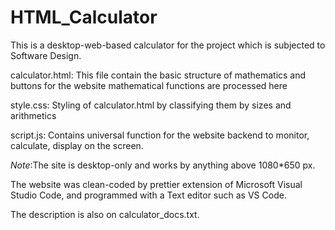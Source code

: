 # HTML_Calculator
This is a desktop-web-based calculator for the project which is subjected to Software Design.

calculator.html: This file contain the basic structure of mathematics and buttons for the website
mathematical functions are processed here

style.css: Styling of calculator.html by classifying them by sizes and arithmetics

script.js: Contains universal function for the website backend to monitor, calculate,
display on the screen.

*Note*:The site is desktop-only and works by anything above 1080*650 px.

The website was clean-coded by prettier extension of Microsoft Visual Studio Code,
and programmed with a Text editor such as VS Code.

The description is also on calculator_docs.txt.
